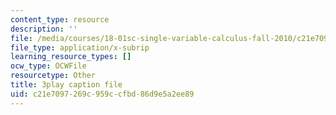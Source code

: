 ```yaml
---
content_type: resource
description: ''
file: /media/courses/18-01sc-single-variable-calculus-fall-2010/c21e7097269c959ccfbd86d9e5a2ee89_XRkgBWbWvg4.srt
file_type: application/x-subrip
learning_resource_types: []
ocw_type: OCWFile
resourcetype: Other
title: 3play caption file
uid: c21e7097-269c-959c-cfbd-86d9e5a2ee89
---
```

